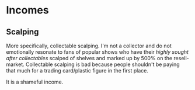 # Incomes

## Scalping

More specifically, collectable scalping. I'm not a collector and do not emotionally resonate to fans of popular shows who have their _highly sought after collectables_ scalped of shelves and marked up by 500% on the resell-market. Collectable scalping is bad because people shouldn't be paying that much for a trading card/plastic figure in the first place.

It is a shameful income.

<!-- Insert image of pikachu scam -->
